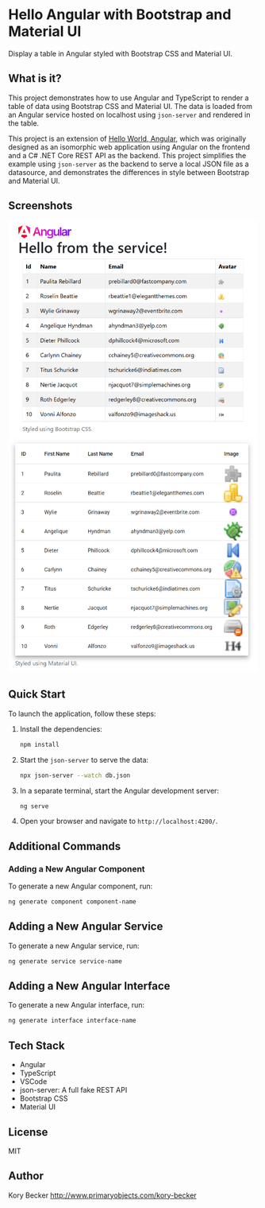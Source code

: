 # Hello Angular with Bootstrap and Material UI

Display a table in Angular styled with Bootstrap CSS and Material UI.

## What is it?

This project demonstrates how to use Angular and TypeScript to render a table of data using Bootstrap CSS and Material UI. The data is loaded from an Angular service hosted on localhost using `json-server` and rendered in the table.

This project is an extension of [Hello World, Angular](https://github.com/primaryobjects/hello-angular), which was originally designed as an isomorphic web application using Angular on the frontend and a C# .NET Core REST API as the backend. This project simplifies the example using `json-server` as the backend to serve a local JSON file as a datasource, and demonstrates the differences in style between Bootstrap and Material UI.

## Screenshots

![Screenshot 1](./screenshots/cap1.png)
![Screenshot 2](./screenshots/cap2.png)

## Quick Start

To launch the application, follow these steps:

1. Install the dependencies:

    ```bash
    npm install
    ```

2. Start the `json-server` to serve the data:

    ```bash
    npx json-server --watch db.json
    ```

3. In a separate terminal, start the Angular development server:

    ```bash
    ng serve
    ```

4. Open your browser and navigate to `http://localhost:4200/`.

## Additional Commands

### Adding a New Angular Component

To generate a new Angular component, run:

```bash
ng generate component component-name
```

## Adding a New Angular Service

To generate a new Angular service, run:

```bash
ng generate service service-name
```

## Adding a New Angular Interface

To generate a new Angular interface, run:

```bash
ng generate interface interface-name
```

## Tech Stack

- Angular
- TypeScript
- VSCode
- json-server: A full fake REST API
- Bootstrap CSS
- Material UI

## License

MIT

## Author

Kory Becker http://www.primaryobjects.com/kory-becker